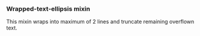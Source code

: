 ### Wrapped-text-ellipsis mixin

This mixin wraps into maximum of 2 lines and truncate remaining overflown text.

